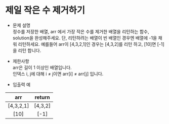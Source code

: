 # 제일 작은 수 제거하기
* 문제 설명  
정수를 저장한 배열, arr 에서 가장 작은 수를 제거한 배열을 리턴하는 함수, solution을 완성해주세요.
단, 리턴하려는 배열이 빈 배열인 경우엔 배열에 -1을 채워 리턴하세요.
예를들어 arr이 [4,3,2,1]인 경우는 [4,3,2]를 리턴 하고, [10]면 [-1]을 리턴 합니다.

* 제한사항  
arr은 길이 1 이상인 배열입니다.  
인덱스 i, j에 대해 i ≠ j이면 arr[i] ≠ arr[j] 입니다.

* 입출력 예

| arr       |      return      |
|:---------:|:----------------:|
| [4,3,2,1]	|[4,3,2]           |
| [10]      |[-1]              |